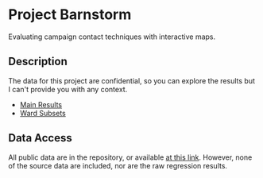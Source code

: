 # Project Barnstorm
Evaluating campaign contact techniques with interactive maps.

## Description
The data for this project are confidential, so you can explore the results but I can't provide you with any context.
- [Main Results](https://unlikelyvolcano.github.io/project-barnstorm/Results.html)
- [Ward Subsets](https://unlikelyvolcano.github.io/project-barnstorm/Ward_Subsets.html)

## Data Access
All public data are in the repository, or available [at this link](https://upenn.box.com/v/project-barnstorm). However, none of the source data are included, nor are the raw regression results.
